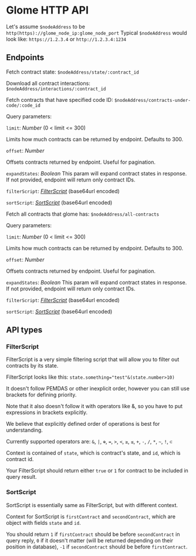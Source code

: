 # Glome HTTP API

Let's assume `$nodeAddress` to be `http(https)://glome_node_ip:glome_node_port`
Typical `$nodeAddress` would look like: `https://1.2.3.4` or `http://1.2.3.4:1234`

## Endpoints

Fetch contract state:
``$nodeAddress/state/:contract_id``

Download all contract interactions:
``$nodeAddress/interactions/:contract_id``

Fetch contracts that have specified code ID:
``$nodeAddress/contracts-under-code/:code_id``

Query parameters:

`limit`: *Number* (0 < limit <= 300)

Limits how much contracts can be returned by endpoint. Defaults to 300.

`offset`: *Number*

Offsets contracts returned by endpoint. Useful for pagination.

`expandStates`: *Boolean*
This param will expand contract states in response. If not provided, endpoint will return only contract IDs.

`filterScript`: *[FilterScript](#filterscript)* (base64url encoded)

`sortScript`: *[SortScript](#sortscript)* (base64url encoded)

Fetch all contracts that glome has:
``$nodeAddress/all-contracts``

Query parameters:

`limit`: *Number* (0 < limit <= 300)

Limits how much contracts can be returned by endpoint. Defaults to 300.

`offset`: *Number*

Offsets contracts returned by endpoint. Useful for pagination.

`expandStates`: *Boolean*
This param will expand contract states in response. If not provided, endpoint will return only contract IDs.

`filterScript`: *[FilterScript](#filterscript)* (base64url encoded)

`sortScript`: *[SortScript](#sortscript)* (base64url encoded)

## API types

### FilterScript

FilterScript is a very simple filtering script that will allow you to filter out contracts by its state.

FilterScript looks like this: `state.something="test"&(state.number>10)`

It doesn't follow PEMDAS or other inexplicit order, however you can still use brackets for defining priority.

Note that it also doesn't follow it with operators like &, so you have to put expressions in brackets explicitly. 

We believe that explicitly defined order of operations is best for understanding.

Currently supported operators are: `&`, `|`, `⊕`, `=`, `>`, `<`, `≥`, `≤`, `+`, `-`, `/`, `*`, `~`, `!`, `⊂`

Context is contained of `state`, which is contract's state, and `id`, which is contract id.

Your FilterScript should return either `true` or `1` for contract to be included in query result.

### SortScript

SortScript is essentially same as FilterScript, but with different context.

Context for SortScript is `firstContract` and `secondContract`, which are object with fields `state` and `id`.

You should return `1` if `firstContract` should be before `secondContract` in query reply, `0` if it doesn't matter (will be returned depending on their position in database), `-1` if `secondContract` should be before `firstContract`. 

